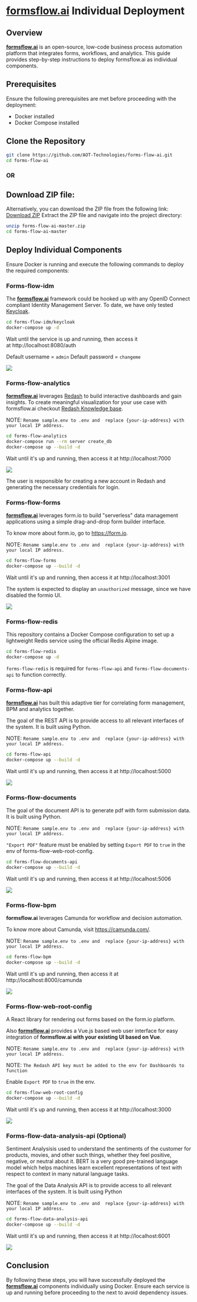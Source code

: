 # [**formsflow.ai**](https://formsflow.ai/) Individual Deployment

## Overview

[**formsflow.ai**](https://formsflow.ai/) is an open-source, low-code business process automation platform that integrates forms, workflows, and analytics. This guide provides step-by-step instructions to deploy formsflow.ai as individual components.

## Prerequisites

Ensure the following prerequisites are met before proceeding with the deployment:

- Docker installed
- Docker Compose installed

## Clone the Repository

```bash
git clone https://github.com/AOT-Technologies/forms-flow-ai.git
cd forms-flow-ai
```

### OR

## Download ZIP file:
Alternatively, you can download the ZIP file from the following link:
[Download ZIP](https://github.com/AOT-Technologies/forms-flow-ai/archive/refs/heads/master.zip)
Extract the ZIP file and navigate into the project directory:

```bash
unzip forms-flow-ai-master.zip
cd forms-flow-ai-master
```

## Deploy Individual Components

Ensure Docker is running and execute the following commands to deploy the required components:

### Forms-flow-idm

The [**formsflow.ai**](https://formsflow.ai/) framework could be hooked up with any OpenID Connect compliant Identity Management Server. To date, we have only tested [Keycloak](https://github.com/keycloak/keycloak).

```bash
cd forms-flow-idm/keycloak
docker-compose up -d
```

Wait until the service is up and running, then access it at http://localhost:8080/auth

Default username = ``admin``
Default password = ``changeme``

<img src="../../.images/image-1.png" />

### Forms-flow-analytics
[**formsflow.ai**](https://formsflow.ai/) leverages [Redash](https://github.com/getredash/redash) to build interactive
dashboards and gain insights. To create meaningful visualization for
your use case with formsflow.ai checkout [Redash Knowledge base](https://redash.io/help/).

NOTE: ``Rename sample.env to .env and  replace {your-ip-address} with your local IP address.``

```bash
cd forms-flow-analytics
docker-compose run --rm server create_db
docker-compose up --build -d
```

Wait until it's up and running, then access it at http://localhost:7000

<img src="../../.images/image-7.png" />

The user is responsible for creating a new account in Redash and generating the necessary credentials for login.

### Forms-flow-forms

[**formsflow.ai**](https://formsflow.ai/) leverages form.io to build "serverless" data management applications using a simple drag-and-drop form builder interface.

To know more about form.io, go to  <https://form.io>.

NOTE: ``Rename sample.env to .env and  replace {your-ip-address} with your local IP address.``

```bash
cd forms-flow-forms
docker-compose up --build -d
```

Wait until it's up and running, then access it at http://localhost:3001

The system is expected to display an ``unauthorized`` message, since we have disabled the formio UI.

<img src="../../.images/image-2.png" />


### Forms-flow-redis

This repository contains a Docker Compose configuration to set up a lightweight Redis service using the official Redis Alpine image.

```bash
cd forms-flow-redis
docker-compose up -d
```
`forms-flow-redis` is required for `forms-flow-api` and `forms-flow-documents-api` to function correctly.

### Forms-flow-api

[**formsflow.ai**](https://formsflow.ai/) has built this adaptive tier for correlating form management, BPM and analytics together.

The goal of the REST API is to provide access to all relevant interfaces of
the system. It is built using Python.

NOTE: ``Rename sample.env to .env and  replace {your-ip-address} with your local IP address.``

```bash
cd forms-flow-api
docker-compose up --build -d
```

Wait until it's up and running, then access it at http://localhost:5000

<img src="../../.images/image-3.png" />

### Forms-flow-documents

The goal of the document API is to generate pdf with form submission data. It is built using Python.

NOTE: ``Rename sample.env to .env and  replace {your-ip-address} with your local IP address.``

``"Export PDF"`` feature must be enabled by setting ``Export PDF`` to ``true`` in the env of  forms-flow-web-root-config.

```bash
cd forms-flow-documents-api
docker-compose up --build -d
```

Wait until it's up and running, then access it at http://localhost:5006

<img src="../../.images/image-4.png" />

### Forms-flow-bpm

**formsflow.ai** leverages Camunda for workflow and decision automation.

To know more about Camunda, visit https://camunda.com/.

NOTE: ``Rename sample.env to .env and  replace {your-ip-address} with your local IP address.``

```bash
cd forms-flow-bpm
docker-compose up --build -d
```

Wait until it's up and running, then access it at http://localhost:8000/camunda

<img src="../../.images/image-5.png" />

### Forms-flow-web-root-config

A React library for rendering out forms based on the form.io platform.

Also [**formsflow.ai**](https://formsflow.ai/) provides a Vue.js based web user interface for easy integration of **formsflow.ai with your existing UI based on Vue**.

NOTE: ``Rename sample.env to .env and  replace {your-ip-address} with your local IP address.``

NOTE: ``The Redash API key must be added to the env for Dashboards to function``

Enable ``Export PDF`` to ``true`` in the env.

```bash
cd forms-flow-web-root-config
docker-compose up --build -d
```

Wait until it's up and running, then access it at http://localhost:3000

<img src="../../.images/image-6.png" />

### Forms-flow-data-analysis-api (Optional)

Sentiment Analysisis used to understand the sentiments of the customer for products, movies, and other such things, whether they feel positive, negative, or neutral about it. BERT is a very good pre-trained language model which helps machines learn excellent representations of text with respect to context in many natural language tasks. 

The goal of the Data Analysis API is to provide access to all relevant interfaces of
the system. It is built using Python

NOTE: ``Rename sample.env to .env and  replace {your-ip-address} with your local IP address.``

```bash
cd forms-flow-data-analysis-api
docker-compose up --build -d
```

Wait until it's up and running, then access it at http://localhost:6001

<img src="../../.images/image-8.png" />

## Conclusion

By following these steps, you will have successfully deployed the [**formsflow.ai**](https://formsflow.ai/) components individually using Docker. Ensure each service is up and running before proceeding to the next to avoid dependency issues.